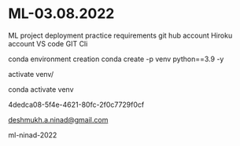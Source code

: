 # ML-03.08.2022
ML project deployment practice
requirements 
git hub account
Hiroku account
VS code
GIT Cli

conda environment creation
conda create -p venv python==3.9 -y

activate venv/

conda activate venv

4dedca08-5f4e-4621-80fc-2f0c7729f0cf

deshmukh.a.ninad@gmail.com

ml-ninad-2022